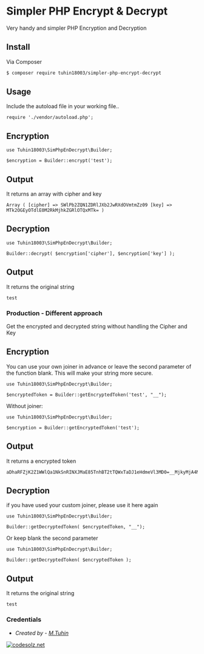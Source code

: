 Simpler PHP Encrypt & Decrypt
==============================

Very handy and simpler PHP Encryption and Decryption 


## Install

Via Composer

``` bash
$ composer require tuhin18003/simpler-php-encrypt-decrypt
```

## Usage
Include the autoload file in your working file..

```
require './vendor/autoload.php';
```

## Encryption

```
use Tuhin18003\SimPhpEnDecrypt\Builder;

$encryption = Builder::encrypt('test');

```

## Output
It returns an array with cipher and key

```
Array ( [cipher] => SWlPb2ZQN1ZDRlJXb2JwRXdOVmtmZz09 [key] => MTk2OGEyOTdlE0M2RkMjhkZGRlOTQxMTk= )

```

## Decryption

```
use Tuhin18003\SimPhpEnDecrypt\Builder;

Builder::decrypt( $encryption['cipher'], $encryption['key'] );

```

## Output
It returns the original string

```
test

```

### Production - Different approach
Get the encrypted and decrypted string without handling the Cipher and Key

## Encryption

You can use your own joiner in advance or leave the second parameter of the function blank. This will make your string more secure.

```
use Tuhin18003\SimPhpEnDecrypt\Builder;

$encryptedToken = Builder::getEncryptedToken('test', "__");

```

Without joiner:

```
use Tuhin18003\SimPhpEnDecrypt\Builder;

$encryption = Builder::getEncryptedToken('test');

```

## Output 
It returns a encrypted token

```
aDhaRFZjK2Z1WWlQa1NkSnRINXJMaE85TnhBT2tTQWxTaDJ1eHdmeVl3MD0=__MjkyMjA4MzBhYWZkY2YyNjYyYzU0YWQ2Y2VkMjJkZjI0YTcyMGFjM2QxMDdhZTc3NzA2MGFjOGRhZDA3MTc0OV9fX2Q2NzEwNzc0OWE0MmU4NDI=

```

## Decryption

if you have used your custom joiner, please use it here again

```
use Tuhin18003\SimPhpEnDecrypt\Builder;

Builder::getDecryptedToken( $encryptedToken, "__");

```

Or keep blank the second parameter

```
use Tuhin18003\SimPhpEnDecrypt\Builder;

Builder::getDecryptedToken( $encryptedToken );

```

## Output
It returns the original string

```
test

```



### Credentials
- *Created by - [M.Tuhin](https://codesolz.net/)*

<a href="https://codesolz.net">
  <img src="https://static.codesolz.net/cs/codesolz-footer-logo.webp" alt="codesolz.net"/>
</a>

